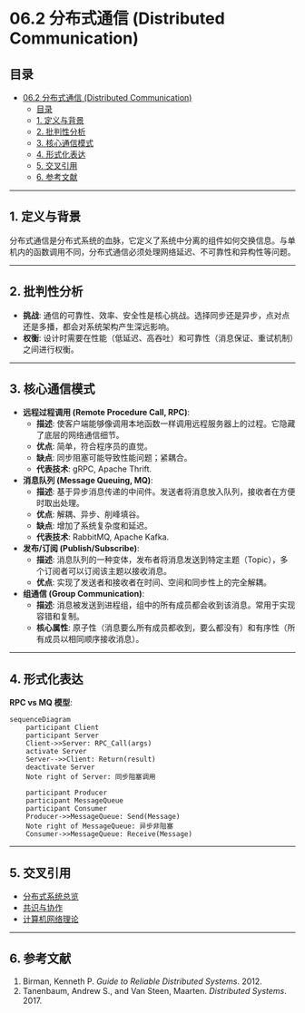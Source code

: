 # 06.2 分布式通信 (Distributed Communication)

## 目录

- [06.2 分布式通信 (Distributed Communication)](#062-分布式通信-distributed-communication)
  - [目录](#目录)
  - [1. 定义与背景](#1-定义与背景)
  - [2. 批判性分析](#2-批判性分析)
  - [3. 核心通信模式](#3-核心通信模式)
  - [4. 形式化表达](#4-形式化表达)
  - [5. 交叉引用](#5-交叉引用)
  - [6. 参考文献](#6-参考文献)

---

## 1. 定义与背景

分布式通信是分布式系统的血脉，它定义了系统中分离的组件如何交换信息。与单机内的函数调用不同，分布式通信必须处理网络延迟、不可靠性和异构性等问题。

---

## 2. 批判性分析

- **挑战**: 通信的可靠性、效率、安全性是核心挑战。选择同步还是异步，点对点还是多播，都会对系统架构产生深远影响。
- **权衡**: 设计时需要在性能（低延迟、高吞吐）和可靠性（消息保证、重试机制）之间进行权衡。

---

## 3. 核心通信模式

- **远程过程调用 (Remote Procedure Call, RPC)**:
  - **描述**: 使客户端能够像调用本地函数一样调用远程服务器上的过程。它隐藏了底层的网络通信细节。
  - **优点**: 简单，符合程序员的直觉。
  - **缺点**: 同步阻塞可能导致性能问题；紧耦合。
  - **代表技术**: gRPC, Apache Thrift.
- **消息队列 (Message Queuing, MQ)**:
  - **描述**: 基于异步消息传递的中间件。发送者将消息放入队列，接收者在方便时取出处理。
  - **优点**: 解耦、异步、削峰填谷。
  - **缺点**: 增加了系统复杂度和延迟。
  - **代表技术**: RabbitMQ, Apache Kafka.
- **发布/订阅 (Publish/Subscribe)**:
  - **描述**: 消息队列的一种变体，发布者将消息发送到特定主题（Topic），多个订阅者可以订阅该主题以接收消息。
  - **优点**: 实现了发送者和接收者在时间、空间和同步性上的完全解耦。
- **组通信 (Group Communication)**:
  - **描述**: 消息被发送到进程组，组中的所有成员都会收到该消息。常用于实现容错和复制。
  - **核心属性**: 原子性（消息要么所有成员都收到，要么都没有）和有序性（所有成员以相同顺序接收消息）。

---

## 4. 形式化表达

**RPC vs MQ 模型**:

```mermaid
sequenceDiagram
    participant Client
    participant Server
    Client->>Server: RPC_Call(args)
    activate Server
    Server-->>Client: Return(result)
    deactivate Server
    Note right of Server: 同步阻塞调用

    participant Producer
    participant MessageQueue
    participant Consumer
    Producer->>MessageQueue: Send(Message)
    Note right of MessageQueue: 异步非阻塞
    Consumer->>MessageQueue: Receive(Message)
```

---

## 5. 交叉引用

- [分布式系统总览](./README.md)
- [共识与协作](./06.3_Consensus_and_Coordination.md)
- [计算机网络理论](../11_Computer_Network_Theory/README.md)

---

## 6. 参考文献

1. Birman, Kenneth P. *Guide to Reliable Distributed Systems*. 2012.
2. Tanenbaum, Andrew S., and Van Steen, Maarten. *Distributed Systems*. 2017.
